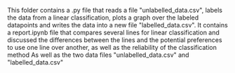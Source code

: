 This folder contains a .py file that reads a file "unlabelled_data.csv", labels the data from a linear classification, plots a graph over the labeled datapoints and writes the data into a new file "labelled_data.csv".
It contains a report.ipynb file that compares several lines for linear classification and discussed the differences between the lines and the potential preferences to use one line over another, as well as the reliability of the classification method
As well as the two data files "unlabelled_data.csv" and "labelled_data.csv"
